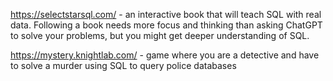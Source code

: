 
https://selectstarsql.com/ - an interactive book that will teach SQL with real data. Following a book needs more focus and thinking than asking ChatGPT to solve your problems, but you might get deeper understanding of SQL.

https://mystery.knightlab.com/ - game where you are a detective and have to solve a murder using SQL to query police databases
